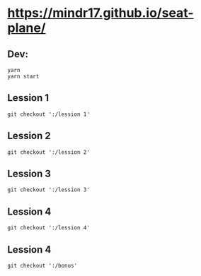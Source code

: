 # https://mindr17.github.io/seat-plane/

## Dev:
```
yarn
yarn start
```

## Lession 1
```
git checkout ':/lession 1'
```
## Lession 2
```
git checkout ':/lession 2'
```
## Lession 3
```
git checkout ':/lession 3'
```
## Lession 4
```
git checkout ':/lession 4'
```
## Lession 4
```
git checkout ':/bonus'
```